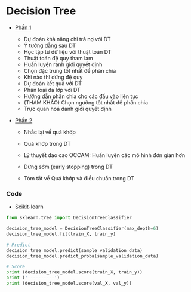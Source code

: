 # Decision Tree

- [Phần 1](decision-trees-annotated.pdf)
  - Dự đoán khả năng chi trả nợ với DT
  - Ý tưởng đằng sau DT
  - Học tập từ dữ liệu với thuật toán DT
  - Thuật toán đệ quy tham lam
  - Huấn luyện ranh giới quyết định
  - Chọn đặc trưng tốt nhất để phân chia
  - Khi nào thì dừng đệ quy
  - Dự đoán kết quả với DT
  - Phân loại đa lớp với DT
  - Hướng dẫn phân chia cho các đầu vào liên tục
  - (THAM KHẢO) Chọn ngưỡng tốt nhất để phân chia
  - Trực quan hoá danh giới quyết định

- [Phần 2](decision-trees-overfitting-annotated.pdf)

  - Nhắc lại về quá khớp

  - Quá khớp trong DT

  - Lý thuyết dao cạo OCCAM: Huấn luyện các mô hình đơn giản hơn

  - Dừng sớm (early stopping) trong DT

  - Tóm tắt về Quá khớp và điều chuẩn trong DT

    

### Code

- Scikit-learn

```python
from sklearn.tree import DecisionTreeClassifier

decision_tree_model = DecisionTreeClassifier(max_depth=6)
decision_tree_model.fit(train_X, train_y)

# Predict
decision_tree_model.predict(sample_validation_data)
decision_tree_model.predict_proba(sample_validation_data)

# Score
print (decision_tree_model.score(train_X, train_y))
print ('----------')
print (decision_tree_model.score(val_X, val_y))


```









